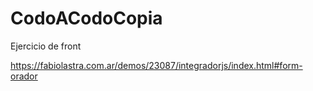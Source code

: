 # CodoACodoCopia
Ejercicio de front

https://fabiolastra.com.ar/demos/23087/integradorjs/index.html#form-orador